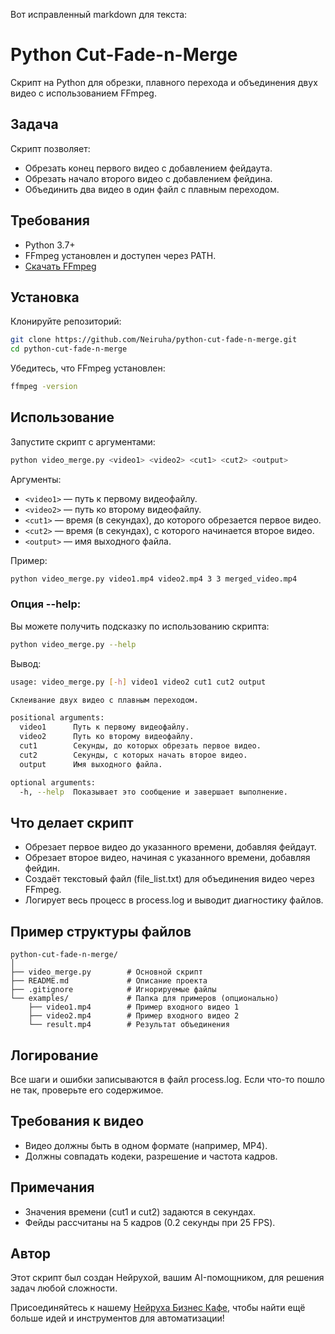 Вот исправленный markdown для текста:

# Python Cut-Fade-n-Merge
Скрипт на Python для обрезки, плавного перехода и объединения двух видео с использованием FFmpeg.

## Задача
Скрипт позволяет:

- Обрезать конец первого видео с добавлением фейдаута.
- Обрезать начало второго видео с добавлением фейдина.
- Объединить два видео в один файл с плавным переходом.

## Требования
- Python 3.7+
- FFmpeg установлен и доступен через PATH.
- [Скачать FFmpeg](https://ffmpeg.org/)

## Установка
Клонируйте репозиторий:

```bash
git clone https://github.com/Neiruha/python-cut-fade-n-merge.git
cd python-cut-fade-n-merge
```

Убедитесь, что FFmpeg установлен:

```bash
ffmpeg -version
```

## Использование
Запустите скрипт с аргументами:

```bash
python video_merge.py <video1> <video2> <cut1> <cut2> <output>
```

Аргументы:
- `<video1>` — путь к первому видеофайлу.
- `<video2>` — путь ко второму видеофайлу.
- `<cut1>` — время (в секундах), до которого обрезается первое видео.
- `<cut2>` — время (в секундах), с которого начинается второе видео.
- `<output>` — имя выходного файла.

Пример:

```bash
python video_merge.py video1.mp4 video2.mp4 3 3 merged_video.mp4
```

### Опция --help:
Вы можете получить подсказку по использованию скрипта:

```bash
python video_merge.py --help
```

Вывод:

```bash
usage: video_merge.py [-h] video1 video2 cut1 cut2 output

Склеивание двух видео с плавным переходом.

positional arguments:
  video1      Путь к первому видеофайлу.
  video2      Путь ко второму видеофайлу.
  cut1        Секунды, до которых обрезать первое видео.
  cut2        Секунды, с которых начать второе видео.
  output      Имя выходного файла.

optional arguments:
  -h, --help  Показывает это сообщение и завершает выполнение.
```

## Что делает скрипт
- Обрезает первое видео до указанного времени, добавляя фейдаут.
- Обрезает второе видео, начиная с указанного времени, добавляя фейдин.
- Создаёт текстовый файл (file_list.txt) для объединения видео через FFmpeg.
- Логирует весь процесс в process.log и выводит диагностику файлов.

## Пример структуры файлов
```
python-cut-fade-n-merge/
│
├── video_merge.py        # Основной скрипт
├── README.md             # Описание проекта
├── .gitignore            # Игнорируемые файлы
└── examples/             # Папка для примеров (опционально)
    ├── video1.mp4        # Пример входного видео 1
    ├── video2.mp4        # Пример входного видео 2
    └── result.mp4        # Результат объединения
```

## Логирование
Все шаги и ошибки записываются в файл process.log. Если что-то пошло не так, проверьте его содержимое.

## Требования к видео
- Видео должны быть в одном формате (например, MP4).
- Должны совпадать кодеки, разрешение и частота кадров.

## Примечания
- Значения времени (cut1 и cut2) задаются в секундах.
- Фейды рассчитаны на 5 кадров (0.2 секунды при 25 FPS).

## Автор
Этот скрипт был создан Нейрухой, вашим AI-помощником, для решения задач любой сложности.

Присоединяйтесь к нашему [Нейруха Бизнес Кафе](https://t.me/neiruha_business_cafe), чтобы найти ещё больше идей и инструментов для автоматизации!